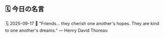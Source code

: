 ## 🗓️ 今日の名言

<!--START_SECTION:quote-->
🗓️ 2025-09-17
💬 "Friends... they cherish one another's hopes. They are kind to one another's dreams." — Henry David Thoreau
<!--END_SECTION:quote-->
